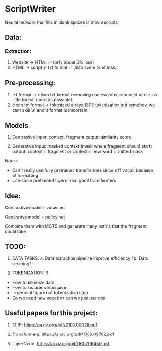 # ScriptWriter
Neural network that fills in blank spaces in movie scripts

## Data:
### Extraction:
1. Website -> HTML ✅ (only about 5% loss)
2. HTML -> script in txt format ✅ (also some % of loss)

## Pre-processing:
1. txt format -> clean txt format (removing useless tabs, repeated \n etc. as little format noise as possible)
2. clean txt format -> tokenized arrays (BPE tokenization but somehow we cant skip \n and \t format is important)

## Models:

1. Contrastive
input: context, fragment
output: similarity score

2. Generative
input: masked context (mask where fragment should start)
output: context + fragment or context + new word + shifted mask

Notes:
- Can't really use fully pretrained transformers since diff vocab because of formatting
- Use some pretrained layers from good transformers

## Idea:

Contrastive model = value net

Generative model = policy net

Combine them with MCTS and generate many path's that the fragment could take


## TODO:

1. DATA TASKS:
  a. Data extraction pipeline improve efficiency !
  b. Data cleaning !!

2. TOKENIZATION !!!
  - How to tokenize data
  - How to include whitespace
  - In general figure out tokenization step
  - Do we need new vocab or can we just use one

## Useful papers for this project:

1. CLIP: https://arxiv.org/pdf/2103.00020.pdf

2. Transformers: https://arxiv.org/pdf/1706.03762.pdf

3. LayerNorm: https://arxiv.org/pdf/1607.06450.pdf
